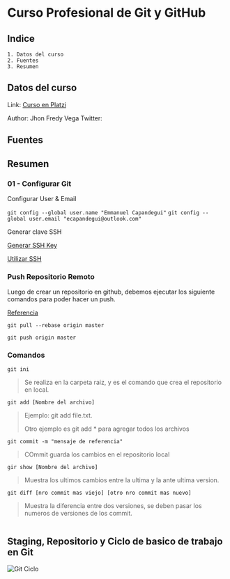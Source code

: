 # Curso Profesional de Git y GitHub

## Indice
    1. Datos del curso
    2. Fuentes
    3. Resumen

## Datos del curso
Link: [Curso en Platzi](https://platzi.com/clases/1557-git-github/)

Author: Jhon Fredy Vega
Twitter:

## Fuentes

## Resumen

### 01 - Configurar Git
Configurar User & Email

`git config --global user.name "Emmanuel Capandegui"`
`git config --global user.email "ecapandegui@outlook.com"`

Generar clave SSH

[Generar SSH Key](https://help.github.com/es/github/authenticating-to-github/generating-a-new-ssh-key-and-adding-it-to-the-ssh-agent)

[Utilizar SSH](https://medium.com/@ancizj393/crear-una-clave-ssh-en-git-y-vincular-en-tu-cuenta-de-github-e7a6b22bc93f)


### Push Repositorio Remoto
Luego de crear un repositorio en github, debemos ejecutar los siguiente comandos para poder hacer un push.

[Referencia](https://stackoverflow.com/questions/24114676/git-error-failed-to-push-some-refs-t)


`git pull --rebase origin master`

`git push origin master`



### Comandos

`git ini`
> Se realiza en la carpeta raiz, y es el comando que crea el repositorio en local.

`git add [Nombre del archivo]`
> Ejemplo: git add file.txt.
>
> Otro ejemplo es git add * para agregar todos los archivos

`git commit -m "mensaje de referencia"`
> COmmit guarda los cambios en el repositorio local

`gir show [Nombre del archivo]`
>Muestra los ultimos cambios entre la ultima y la ante ultima version.

`git diff [nro commit mas viejo] [otro nro commit mas nuevo] `

>Muestra la diferencia entre dos versiones, se deben pasar los numeros de versiones de los commit.


~~~
~~~


## Staging, Repositorio y Ciclo de basico de trabajo en Git

![Git Ciclo](\images\git_01.PNG)

